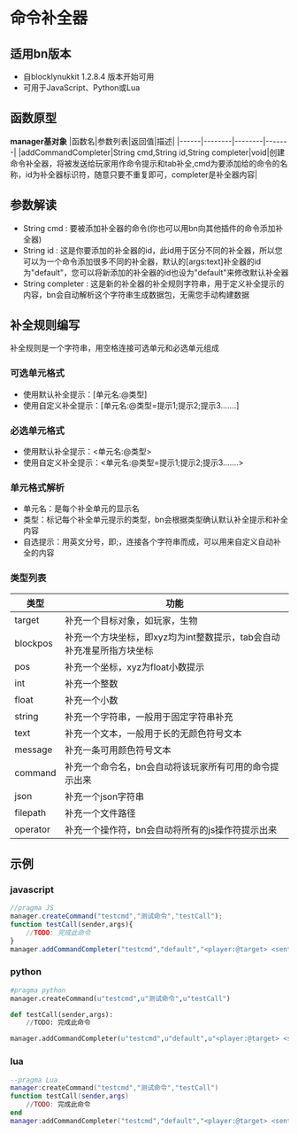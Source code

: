 # 命令补全器
## 适用bn版本
- 自blocklynukkit 1.2.8.4 版本开始可用
- 可用于JavaScript、Python或Lua
## 函数原型
**manager基对象**
|函数名|参数列表|返回值|描述|
|------|--------|--------|-------|
|addCommandCompleter|String cmd,String id,String completer|void|创建命令补全器，将被发送给玩家用作命令提示和tab补全,cmd为要添加给的命令的名称，id为补全器标识符，随意只要不重复即可，completer是补全器内容|
## 参数解读
- String cmd : 要被添加补全器的命令(你也可以用bn向其他插件的命令添加补全器)
- String id : 这是你要添加的补全器的id，此id用于区分不同的补全器，所以您可以为一个命令添加很多不同的补全器，默认的[args:text]补全器的id为"default"，您可以将新添加的补全器的id也设为"default"来修改默认补全器
- String completer : 这是新的补全器的补全规则字符串，用于定义补全提示的内容，bn会自动解析这个字符串生成数据包，无需您手动构建数据
## 补全规则编写
补全规则是一个字符串，用空格连接可选单元和必选单元组成
### 可选单元格式
- 使用默认补全提示：[单元名:@类型]
- 使用自定义补全提示：[单元名:@类型=提示1;提示2;提示3.......]
### 必选单元格式
- 使用默认补全提示：\<单元名:@类型>
- 使用自定义补全提示：\<单元名:@类型=提示1;提示2;提示3.......>
### 单元格式解析
- 单元名：是每个补全单元的显示名
- 类型：标记每个补全单元提示的类型，bn会根据类型确认默认补全提示和补全内容
- 自选提示：用英文分号，即;，连接各个字符串而成，可以用来自定义自动补全的内容
### 类型列表
|类型|功能|
|-|-|
|target|补充一个目标对象，如玩家，生物|
|blockpos|补充一个方块坐标，即xyz均为int整数提示，tab会自动补充准星所指方块坐标|
|pos|补充一个坐标，xyz为float小数提示|
|int|补充一个整数|
|float|补充一个小数|
|string|补充一个字符串，一般用于固定字符串补充|
|text|补充一个文本，一般用于长的无颜色符号文本|
|message|补充一条可用颜色符号文本|
|command|补充一个命令名，bn会自动将该玩家所有可用的命令提示出来|
|json|补充一个json字符串|
|filepath|补充一个文件路径|
|operator|补充一个操作符，bn会自动将所有的js操作符提示出来|
## 示例
### javascript
```javascript
//pragma JS
manager.createCommand("testcmd","测试命令","testCall");
function testCall(sender,args){
    //TODO: 完成此命令
}
manager.addCommandCompleter("testcmd","default","<player:@target> <sentence:@message=BNNB!;blocklynukkit> [color:@text=red;green]");
```
### python
```python
#pragma python
manager.createCommand(u"testcmd",u"测试命令",u"testCall")

def testCall(sender,args):
    //TODO: 完成此命令

manager.addCommandCompleter(u"testcmd",u"default",u"<player:@target> <sentence:@message=BNNB!;blocklynukkit> [color:@text=red;green]")
```
### lua
```lua
--pragma Lua
manager:createCommand("testcmd","测试命令","testCall")
function testCall(sender,args)
    //TODO: 完成此命令
end
manager:addCommandCompleter("testcmd","default","<player:@target> <sentence:@message=BNNB!;blocklynukkit> [color:@text=red;green]")
```




